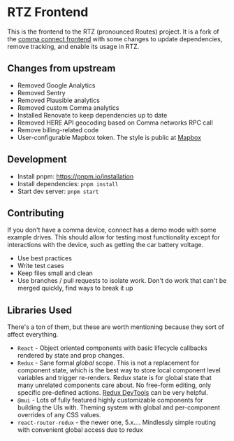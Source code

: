 # RTZ Frontend

This is the frontend to the RTZ (pronounced Routes) project. It is a fork of the [comma connect frontend](https://github.com/commaai/connect) with some changes to update dependencies, remove tracking, and enable its usage in RTZ.

## Changes from upstream

- Removed Google Analytics
- Removed Sentry
- Removed Plausible analytics
- Removed custom Comma analytics
- Installed Renovate to keep dependencies up to date
- Removed HERE API geocoding based on Comma networks RPC call
- Remove billing-related code
- User-configurable Mapbox token. The style is public at [Mapbox](https://api.mapbox.com/styles/v1/usa-reddragon/clyd2ske5010r01qr2lde0k3n.html?title=copy&access_token=pk.eyJ1IjoidXNhLXJlZGRyYWdvbiIsImEiOiJjbHlkMzl6cW4wMGtnMmxvcWY1MTZpeGg2In0.AHfA3k-lG_b48str7o3xQw&zoomwheel=true&fresh=true)

## Development

- Install pnpm: <https://pnpm.io/installation>
- Install dependencies: `pnpm install`
- Start dev server: `pnpm start`

## Contributing

If you don't have a comma device, connect has a demo mode with some example drives. This should allow for testing most functionality except for interactions with the device, such as getting the car battery voltage.

- Use best practices
- Write test cases
- Keep files small and clean
- Use branches / pull requests to isolate work. Don't do work that can't be merged quickly, find ways to break it up

## Libraries Used

There's a ton of them, but these are worth mentioning because they sort of affect everything.

- `React` - Object oriented components with basic lifecycle callbacks rendered by state and prop changes.
- `Redux` - Sane formal *global* scope. This is not a replacement for component state, which is the best way to store local component level variables and trigger re-renders. Redux state is for global state that many unrelated components care about. No free-form editing, only specific pre-defined actions. [Redux DevTools](https://chrome.google.com/webstore/detail/redux-devtools/lmhkpmbekcpmknklioeibfkpmmfibljd?hl=en) can be very helpful.
- `@mui` - Lots of fully featured highly customizable components for building the UIs with. Theming system with global and per-component overrides of any CSS values.
- `react-router-redux` - the newer one, 5.x.... Mindlessly simple routing with convenient global access due to redux
